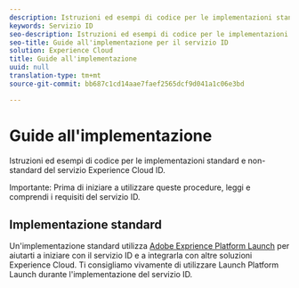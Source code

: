 ```yaml
---
description: Istruzioni ed esempi di codice per le implementazioni standard e non-standard del servizio Experience Cloud ID.
keywords: Servizio ID
seo-description: Istruzioni ed esempi di codice per le implementazioni standard e non-standard del servizio Experience Cloud ID.
seo-title: Guide all'implementazione per il servizio ID
solution: Experience Cloud
title: Guide all'implementazione
uuid: null
translation-type: tm+mt
source-git-commit: bb687c1cd14aae7faef2565dcf9d041a1c06e3bd

---
```



# Guide all&#39;implementazione

Istruzioni ed esempi di codice per le implementazioni standard e non-standard del servizio Experience Cloud ID.

Importante: Prima di iniziare a utilizzare queste procedure, leggi e comprendi i requisiti del servizio ID.

## Implementazione standard

Un&#39;implementazione standard utilizza [Adobe Exprience Platform Launch](https://docs.adobelaunch.com/) per aiutarti a iniziare con il servizio ID e a integrarla con altre soluzioni Experience Cloud. Ti consigliamo vivamente di utilizzare Launch Platform Launch durante l&#39;implementazione del servizio ID.